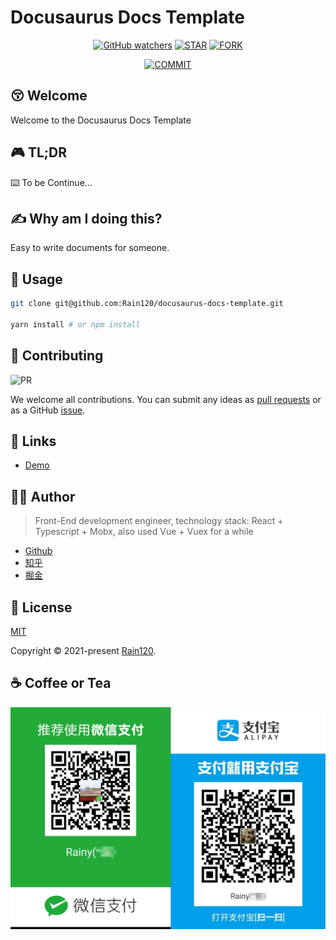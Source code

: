 # Docusaurus Docs Template

<div align="center">

[![GitHub watchers](https://img.shields.io/github/watchers/rain120/docusaurus-docs-template?style=social)](https://github.com/Rain120/docusaurus-docs-template/watchers)
[![STAR](https://img.shields.io/github/stars/rain120/docusaurus-docs-template?style=social)](https://github.com/Rain120/docusaurus-docs-template/stargazers) [![FORK](https://img.shields.io/github/forks/rain120/docusaurus-docs-template?style=social)](https://github.com/Rain120/docusaurus-docs-template/network/members)

[![COMMIT](https://img.shields.io/github/last-commit/rain120/docusaurus-docs-template?style=flat-square)](https://github.com/Rain120/docusaurus-docs-template/commits/master)

</div>

## 😚 Welcome

Welcome to the Docusaurus Docs Template

## 🎮 TL;DR

⌨️ To be Continue...

## ✍ Why am I doing this?

Easy to write documents for someone.

## 🔨 Usage

```sh
git clone git@github.com:Rain120/docusaurus-docs-template.git

yarn install # or npm install
```

## 🤝 Contributing

![PR](https://img.shields.io/badge/PRs-Welcome-orange?style=flat-square&logo=appveyor)

We welcome all contributions. You can submit any ideas as [pull requests](https://github.com/Rain120/docusaurus-docs-template/pulls) or as a GitHub [issue](https://github.com/Rain120/docusaurus-docs-template/issues).

## 🔗 Links

- [Demo](https://rain120.github.io/docusaurus-docs-template)

## 👨‍🏭 Author

> Front-End development engineer, technology stack: React + Typescript + Mobx, also used Vue + Vuex for a while

- [Github](https://github.com/Rain120)
- [知乎](https://www.zhihu.com/people/yan-yang-nian-hua-120/activities)
- [掘金](https://juejin.im/user/57c616496be3ff00584f54db)

## 📝 License

[MIT](https://github.com/Rain120/docusaurus-docs-template/blob/master/LICENSE)

Copyright © 2021-present [Rain120](https://github.com/Rain120).

## ☕ Coffee or Tea

![wechat-zhifubao-pay.png](./wechat-zhifubao-pay.png)
